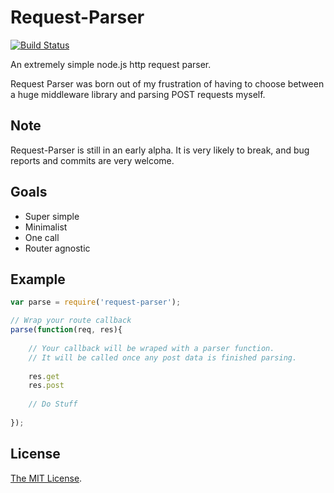 Request-Parser
==============
[![Build Status](https://travis-ci.org/Onfire7/request-parser.png)](https://travis-ci.org/Onfire7/request-parser)

An extremely simple node.js http request parser.

Request Parser was born out of my frustration of having to choose
between a huge middleware library and parsing POST requests myself.

## Note
Request-Parser is still in an early alpha.
It is very likely to break, and bug reports and commits are very welcome.

## Goals
* Super simple
* Minimalist
* One call
* Router agnostic

## Example
```javascript
var parse = require('request-parser');

// Wrap your route callback
parse(function(req, res){
	
	// Your callback will be wraped with a parser function.
	// It will be called once any post data is finished parsing.
	
	res.get
	res.post
	
	// Do Stuff
	
});
```

## License
[The MIT License](http://www.opensource.org/licenses/mit-license.php).
